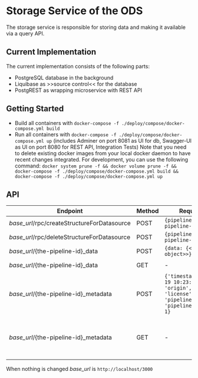 # Storage Service of the ODS

The storage service is responsible for storing data and making it available via a query API.

## Current Implementation
The current implementation consists of the following parts:
* PostgreSQL database in the background
* Liquibase as >>source control<< for the database
* PostgREST as wrapping microservice with REST API

## Getting Started

* Build all containers with `docker-compose -f ./deploy/compose/docker-compose.yml build`
* Run all containers with `docker-compose -f ./deploy/compose/docker-compose.yml up` (includes Adminer on port 8081 as UI for db, Swagger-UI as UI on port 8080 for REST API, Integration Tests)
Note that you need to delete existing docker images from your local docker daemon to have recent changes integrated. For development, you can use the following command:
`docker system prune -f && docker volume prune -f && docker-compose -f ./deploy/compose/docker-compose.yml build && docker-compose -f ./deploy/compose/docker-compose.yml up`

## API
| Endpoint  | Method  | Request Body  | Response Body |
|---|---|---|---|
| *base_url*/rpc/createStructureForDatasource  | POST  | `{pipelineid: "the-pipeline-id"}` | - |
| *base_url*/rpc/deleteStructureForDatasource  | POST  | `{pipelineid: "the-pipeline-id"}` | - |
| *base_url*/{the-pipeline-id}_data  | POST  | `{data: {<<json object>>}}` | - |
| *base_url*/{the-pipeline-id}_data  | GET  | - | `{id:123, data: {<<json object>}}` |
| *base_url*/{the-pipeline-id}_metadata  | POST  | `{'timestamp': '2004-10-19 10:23:54', 'origin': 'origin', 'license': 'license', 'pipelineId': 'pipelineid','id_data': 1}` | - |
| *base_url*/{the-pipeline-id}_metadata  | GET  | - | `{id:123, timestamp': '2004-10-19 10:23:54', 'origin': 'origin', 'license': 'license', 'pipelineId': 'pipelineid','id_data': 1}` |

When nothing is changed *base_url* is `http://localhost/3000`